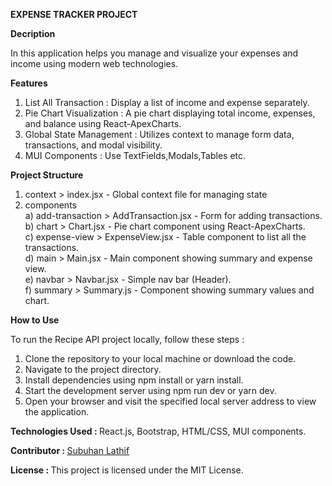 <b>EXPENSE TRACKER PROJECT</b>

<b>Decription</b>

In this application helps you manage and visualize your expenses and income using modern web technologies.

<b>Features</b>

1) List All Transaction : Display a list of income and expense separately.
2) Pie Chart Visualization : A pie chart displaying total income, expenses, and balance using React-ApexCharts.
3) Global State Management :  Utilizes context to manage form data, transactions, and modal visibility.
4) MUI Components : Use TextFields,Modals,Tables etc.

<b>Project Structure</b>
 
1) context > index.jsx - Global context file for managing state  
2) components <br/>
  a) add-transaction > AddTransaction.jsx - Form for adding transactions.<br/>
  b) chart > Chart.jsx - Pie chart component using React-ApexCharts.<br/>
  c) expense-view > ExpenseView.jsx - Table component to list all the transactions.<br/>
  d) main > Main.jsx - Main component showing summary and expense view.<br/>
  e) navbar > Navbar.jsx - Simple nav bar (Header).<br/>
  f) summary > Summary.js - Component showing summary values and chart.

<b>How to Use</b>

To run the Recipe API project locally, follow these steps :

1) Clone the repository to your local machine or download the code.
2) Navigate to the project directory.
3) Install dependencies using npm install or yarn install.
4) Start the development server using npm run dev or yarn dev.
5) Open your browser and visit the specified local server address to view the application.

<b>Technologies Used : </b> React.js, Bootstrap, HTML/CSS, MUI components.

<b>Contributor : </b> <a href="https://subuhanbca.netlify.app/" target="_blank">Subuhan Lathif </a>

<b>License : </b> This project is licensed under the MIT License.

